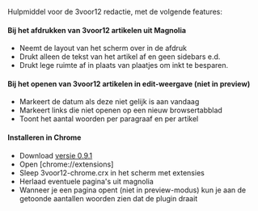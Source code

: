 Hulpmiddel voor de 3voor12 redactie, met de volgende features:

#### Bij het afdrukken van 3voor12 artikelen uit Magnolia

- Neemt de layout van het scherm over in de afdruk
- Drukt alleen de tekst van het artikel af en geen sidebars e.d.
- Drukt lege ruimte af in plaats van plaatjes om inkt te besparen.

#### Bij het openen van 3voor12 artikelen in edit-weergave (niet in preview)

- Markeert de datum als deze niet gelijk is aan vandaag
- Markeert links die niet openen op een nieuw browsertabblad
- Toont het aantal woorden per paragraaf en per artikel

#### Installeren in Chrome

- Download [versie 0.9.1](releases/3voor12-chrome-0.9.1.crx?raw=true)
- Open [chrome://extensions]
- Sleep 3voor12-chrome.crx in het scherm met extensies
- Herlaad eventuele pagina's uit magnolia
- Wanneer je een pagina opent (niet in preview-modus) kun je aan de getoonde aantallen woorden zien dat de plugin draait
